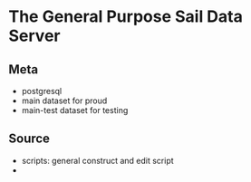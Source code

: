 # The General Purpose Sail Data Server

## Meta

- postgresql
- main dataset for proud
- main-test dataset for testing 

## Source

- scripts: general construct and edit script
- 